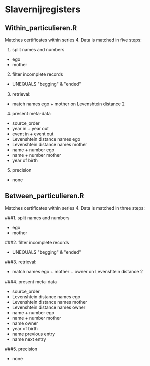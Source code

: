 # Slavernijregisters

## Within_particulieren.R
Matches certificates within series 4. Data is matched in five steps:

1. split names and numbers
- ego
- mother

2. filter incomplete records
- UNEQUALS "begging" & "ended"

3. retrieval:
- match names ego + mother on Levenshtein distance 2

4. present meta-data
- source_order
- year in + year out
- event in + event out
- Levenshtein distance names ego
- Levenshtein distance names mother
- name + number ego
- name + number mother
- year of birth

5. precision
- none



## Between_particulieren.R
Matches certificates within series 4. Data is matched in three steps:

###1. split names and numbers
- ego
- mother

###2. filter incomplete records
- UNEQUALS "begging" & "ended"

###3. retrieval:
- match names ego + mother + owner on Levenshtein distance 2

###4. present meta-data
- source_order
- Levenshtein distance names ego
- Levenshtein distance names mother
- Levenshtein distance names owner
- name + number ego
- name + number mother
- name owner
- year of birth
- name previous entry
- name next entry

###5. precision
- none